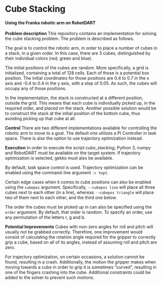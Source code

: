 # Cube Stacking
#### Using the Franka robotic arm on RobotDART

**Problem description**
This repository contains an implementation for solving the cube stacking problem. The problem is described as follows.

The goal is to control the robotic arm, in order to place a number of cubes in a stack, in a given order. In this case, there are 3 cubes, distinguished by their individual colors (red, green and blue).

The initial positions of the cubes are random. More specifically, a grid is initialized, containing a total of 128 cells. Each of those is a potential box position. The initial coordinates for those positions are 0.4 to 0.7 in the x axis and -0.4 to 0.4 in the y axis, with a step of 0.05. As such, the cubes will occupy any of those positions.

In the implementation, the stack is constructed at a different position, outside the grid. This means that each cube is individually picked up, in the required order, and placed on the stack. Another possible solution would be to construct the stack at the initial position of the bottom cube, thus avoiding picking up that cube at all.

**Control**
There are two different implementations available for controlling the robotic arm to move to a goal. The default one utilizes a PI Controller in task space. There is also the option to use trajectory optimization instead.

**Execution**
In order to execute the script *cube_stacking*,  Python 3, numpy and RobotDART must be available on the target system. If trajectory optimization is selected, gekko must also be available.

By default, task space control is used. Trajectory optimization can be enabled using the command-line argument `-c topt`.

Certain edge cases when it comes to cube positions can also be enabled using the `cubepos` argument. Specifically, `--cubepos line` will place all three cubes next to each other (in a line), whereas `--cubepos triangle` will place two of them next to each other, and the third one below.

The order the cubes must be picked up in can also be specified using the `order` argument. By default, that order is random. To specify an order, use any permutation of the letters r, g and b.

**Potential Improvements**
Cubes with non-zero angles for roll and pitch will usually not be grabbed correctly. Therefore, one improvement would consist of calculating the rotation angle required for the gripper to correctly grip a cube, based on all of its angles, instead of assuming roll and pitch are zero.

For trajectory optimization, on certain occasions, a solution cannot be found, resulting in a crash. Additionally, the motion the gripper makes when moving towards a cube in order to grip it is sometimes "curved", resulting in one of the fingers crashing into the cube. Additional constraints could be added to the solver to prevent such motions.

